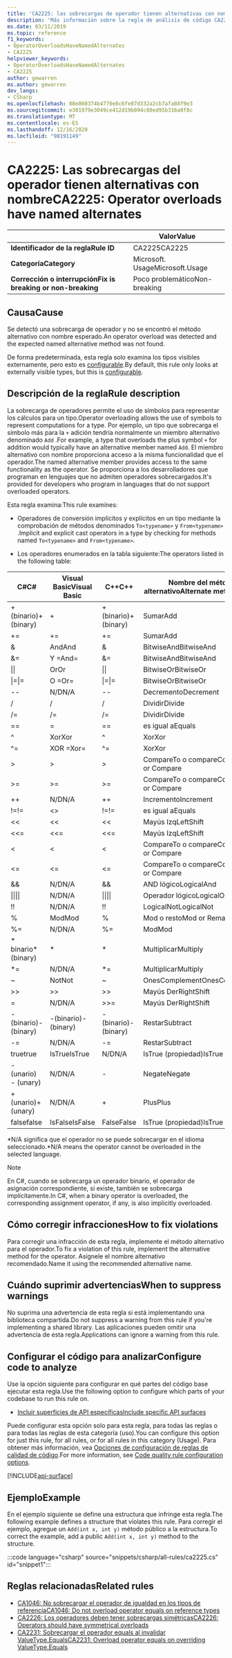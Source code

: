 ```yaml
---
title: 'CA2225: las sobrecargas de operador tienen alternativas con nombre (análisis de código)'
description: 'Más información sobre la regla de análisis de código CA2225: las sobrecargas de operador tienen alternativas con nombre'
ms.date: 03/11/2019
ms.topic: reference
f1_keywords:
- OperatorOverloadsHaveNamedAlternates
- CA2225
helpviewer_keywords:
- OperatorOverloadsHaveNamedAlternates
- CA2225
author: gewarren
ms.author: gewarren
dev_langs:
- CSharp
ms.openlocfilehash: 08e860374b4770e0c6fe07d332a2cb7afa88f9e3
ms.sourcegitcommit: e301979e3049ce412d19b094c60ed95b316a8f8c
ms.translationtype: MT
ms.contentlocale: es-ES
ms.lasthandoff: 12/16/2020
ms.locfileid: "98191149"
---
```

# <a name="ca2225-operator-overloads-have-named-alternates"></a><span data-ttu-id="648c4-103">CA2225: Las sobrecargas del operador tienen alternativas con nombre</span><span class="sxs-lookup"><span data-stu-id="648c4-103">CA2225: Operator overloads have named alternates</span></span>

| | <span data-ttu-id="648c4-104">Valor</span><span class="sxs-lookup"><span data-stu-id="648c4-104">Value</span></span> |
|-|-|
| <span data-ttu-id="648c4-105">**Identificador de la regla**</span><span class="sxs-lookup"><span data-stu-id="648c4-105">**Rule ID**</span></span> |<span data-ttu-id="648c4-106">CA2225</span><span class="sxs-lookup"><span data-stu-id="648c4-106">CA2225</span></span>|
| <span data-ttu-id="648c4-107">**Categoría**</span><span class="sxs-lookup"><span data-stu-id="648c4-107">**Category**</span></span> |<span data-ttu-id="648c4-108">Microsoft. Usage</span><span class="sxs-lookup"><span data-stu-id="648c4-108">Microsoft.Usage</span></span>|
| <span data-ttu-id="648c4-109">**Corrección o interrupción**</span><span class="sxs-lookup"><span data-stu-id="648c4-109">**Fix is breaking or non-breaking**</span></span> |<span data-ttu-id="648c4-110">Poco problemático</span><span class="sxs-lookup"><span data-stu-id="648c4-110">Non-breaking</span></span>|

## <a name="cause"></a><span data-ttu-id="648c4-111">Causa</span><span class="sxs-lookup"><span data-stu-id="648c4-111">Cause</span></span>

<span data-ttu-id="648c4-112">Se detectó una sobrecarga de operador y no se encontró el método alternativo con nombre esperado.</span><span class="sxs-lookup"><span data-stu-id="648c4-112">An operator overload was detected and the expected named alternative method was not found.</span></span>

<span data-ttu-id="648c4-113">De forma predeterminada, esta regla solo examina los tipos visibles externamente, pero esto es [configurable](#configure-code-to-analyze).</span><span class="sxs-lookup"><span data-stu-id="648c4-113">By default, this rule only looks at externally visible types, but this is [configurable](#configure-code-to-analyze).</span></span>

## <a name="rule-description"></a><span data-ttu-id="648c4-114">Descripción de la regla</span><span class="sxs-lookup"><span data-stu-id="648c4-114">Rule description</span></span>

<span data-ttu-id="648c4-115">La sobrecarga de operadores permite el uso de símbolos para representar los cálculos para un tipo.</span><span class="sxs-lookup"><span data-stu-id="648c4-115">Operator overloading allows the use of symbols to represent computations for a type.</span></span> <span data-ttu-id="648c4-116">Por ejemplo, un tipo que sobrecarga el símbolo más para la `+` adición tendría normalmente un miembro alternativo denominado `Add` .</span><span class="sxs-lookup"><span data-stu-id="648c4-116">For example, a type that overloads the plus symbol `+` for addition would typically have an alternative member named `Add`.</span></span> <span data-ttu-id="648c4-117">El miembro alternativo con nombre proporciona acceso a la misma funcionalidad que el operador.</span><span class="sxs-lookup"><span data-stu-id="648c4-117">The named alternative member provides access to the same functionality as the operator.</span></span> <span data-ttu-id="648c4-118">Se proporciona a los desarrolladores que programan en lenguajes que no admiten operadores sobrecargados.</span><span class="sxs-lookup"><span data-stu-id="648c4-118">It's provided for developers who program in languages that do not support overloaded operators.</span></span>

<span data-ttu-id="648c4-119">Esta regla examina:</span><span class="sxs-lookup"><span data-stu-id="648c4-119">This rule examines:</span></span>

- <span data-ttu-id="648c4-120">Operadores de conversión implícitos y explícitos en un tipo mediante la comprobación de métodos denominados `To<typename>` y `From<typename>` .</span><span class="sxs-lookup"><span data-stu-id="648c4-120">Implicit and explicit cast operators in a type by checking for methods named `To<typename>` and `From<typename>`.</span></span>

- <span data-ttu-id="648c4-121">Los operadores enumerados en la tabla siguiente:</span><span class="sxs-lookup"><span data-stu-id="648c4-121">The operators listed in the following table:</span></span>

|<span data-ttu-id="648c4-122">C#</span><span class="sxs-lookup"><span data-stu-id="648c4-122">C#</span></span>|<span data-ttu-id="648c4-123">Visual Basic</span><span class="sxs-lookup"><span data-stu-id="648c4-123">Visual Basic</span></span>|<span data-ttu-id="648c4-124">C++</span><span class="sxs-lookup"><span data-stu-id="648c4-124">C++</span></span>|<span data-ttu-id="648c4-125">Nombre del método alternativo</span><span class="sxs-lookup"><span data-stu-id="648c4-125">Alternate method name</span></span>|
|-|-|-|-|
|<span data-ttu-id="648c4-126">+ (binario)</span><span class="sxs-lookup"><span data-stu-id="648c4-126">+ (binary)</span></span>|+|<span data-ttu-id="648c4-127">+ (binario)</span><span class="sxs-lookup"><span data-stu-id="648c4-127">+ (binary)</span></span>|<span data-ttu-id="648c4-128">Sumar</span><span class="sxs-lookup"><span data-stu-id="648c4-128">Add</span></span>|
|+=|+=|+=|<span data-ttu-id="648c4-129">Sumar</span><span class="sxs-lookup"><span data-stu-id="648c4-129">Add</span></span>|
|&|<span data-ttu-id="648c4-130">And</span><span class="sxs-lookup"><span data-stu-id="648c4-130">And</span></span>|&|<span data-ttu-id="648c4-131">BitwiseAnd</span><span class="sxs-lookup"><span data-stu-id="648c4-131">BitwiseAnd</span></span>|
|&=|<span data-ttu-id="648c4-132">Y =</span><span class="sxs-lookup"><span data-stu-id="648c4-132">And=</span></span>|&=|<span data-ttu-id="648c4-133">BitwiseAnd</span><span class="sxs-lookup"><span data-stu-id="648c4-133">BitwiseAnd</span></span>|
|<span data-ttu-id="648c4-134">&#124;</span><span class="sxs-lookup"><span data-stu-id="648c4-134">&#124;</span></span>|<span data-ttu-id="648c4-135">Or</span><span class="sxs-lookup"><span data-stu-id="648c4-135">Or</span></span>|<span data-ttu-id="648c4-136">&#124;</span><span class="sxs-lookup"><span data-stu-id="648c4-136">&#124;</span></span>|<span data-ttu-id="648c4-137">BitwiseOr</span><span class="sxs-lookup"><span data-stu-id="648c4-137">BitwiseOr</span></span>|
|<span data-ttu-id="648c4-138">&#124;=</span><span class="sxs-lookup"><span data-stu-id="648c4-138">&#124;=</span></span>|<span data-ttu-id="648c4-139">O =</span><span class="sxs-lookup"><span data-stu-id="648c4-139">Or=</span></span>|<span data-ttu-id="648c4-140">&#124;=</span><span class="sxs-lookup"><span data-stu-id="648c4-140">&#124;=</span></span>|<span data-ttu-id="648c4-141">BitwiseOr</span><span class="sxs-lookup"><span data-stu-id="648c4-141">BitwiseOr</span></span>|
|--|<span data-ttu-id="648c4-142">N/D</span><span class="sxs-lookup"><span data-stu-id="648c4-142">N/A</span></span>|--|<span data-ttu-id="648c4-143">Decremento</span><span class="sxs-lookup"><span data-stu-id="648c4-143">Decrement</span></span>|
|/|/|/|<span data-ttu-id="648c4-144">Dividir</span><span class="sxs-lookup"><span data-stu-id="648c4-144">Divide</span></span>|
|/=|/=|/=|<span data-ttu-id="648c4-145">Dividir</span><span class="sxs-lookup"><span data-stu-id="648c4-145">Divide</span></span>|
|==|=|==|<span data-ttu-id="648c4-146">es igual a</span><span class="sxs-lookup"><span data-stu-id="648c4-146">Equals</span></span>|
|^|<span data-ttu-id="648c4-147">Xor</span><span class="sxs-lookup"><span data-stu-id="648c4-147">Xor</span></span>|^|<span data-ttu-id="648c4-148">Xor</span><span class="sxs-lookup"><span data-stu-id="648c4-148">Xor</span></span>|
|^=|<span data-ttu-id="648c4-149">XOR =</span><span class="sxs-lookup"><span data-stu-id="648c4-149">Xor=</span></span>|^=|<span data-ttu-id="648c4-150">Xor</span><span class="sxs-lookup"><span data-stu-id="648c4-150">Xor</span></span>|
|>|>|>|<span data-ttu-id="648c4-151">CompareTo o compare</span><span class="sxs-lookup"><span data-stu-id="648c4-151">CompareTo or Compare</span></span>|
|>=|>=|>=|<span data-ttu-id="648c4-152">CompareTo o compare</span><span class="sxs-lookup"><span data-stu-id="648c4-152">CompareTo or Compare</span></span>|
|++|<span data-ttu-id="648c4-153">N/D</span><span class="sxs-lookup"><span data-stu-id="648c4-153">N/A</span></span>|++|<span data-ttu-id="648c4-154">Incremento</span><span class="sxs-lookup"><span data-stu-id="648c4-154">Increment</span></span>|
|<span data-ttu-id="648c4-155">!=</span><span class="sxs-lookup"><span data-stu-id="648c4-155">!=</span></span>|<>|<span data-ttu-id="648c4-156">!=</span><span class="sxs-lookup"><span data-stu-id="648c4-156">!=</span></span>|<span data-ttu-id="648c4-157">es igual a</span><span class="sxs-lookup"><span data-stu-id="648c4-157">Equals</span></span>|
|<<|<<|<<|<span data-ttu-id="648c4-158">Mayús Izq</span><span class="sxs-lookup"><span data-stu-id="648c4-158">LeftShift</span></span>|
|<<=|<<=|<<=|<span data-ttu-id="648c4-159">Mayús Izq</span><span class="sxs-lookup"><span data-stu-id="648c4-159">LeftShift</span></span>|
|<|<|<|<span data-ttu-id="648c4-160">CompareTo o compare</span><span class="sxs-lookup"><span data-stu-id="648c4-160">CompareTo or Compare</span></span>|
|<=|<=|\<=|<span data-ttu-id="648c4-161">CompareTo o compare</span><span class="sxs-lookup"><span data-stu-id="648c4-161">CompareTo or Compare</span></span>|
|&&|<span data-ttu-id="648c4-162">N/D</span><span class="sxs-lookup"><span data-stu-id="648c4-162">N/A</span></span>|&&|<span data-ttu-id="648c4-163">AND lógico</span><span class="sxs-lookup"><span data-stu-id="648c4-163">LogicalAnd</span></span>|
|<span data-ttu-id="648c4-164">&#124;&#124;</span><span class="sxs-lookup"><span data-stu-id="648c4-164">&#124;&#124;</span></span>|<span data-ttu-id="648c4-165">N/D</span><span class="sxs-lookup"><span data-stu-id="648c4-165">N/A</span></span>|<span data-ttu-id="648c4-166">&#124;&#124;</span><span class="sxs-lookup"><span data-stu-id="648c4-166">&#124;&#124;</span></span>|<span data-ttu-id="648c4-167">Operador lógico</span><span class="sxs-lookup"><span data-stu-id="648c4-167">LogicalOr</span></span>|
|<span data-ttu-id="648c4-168">!</span><span class="sxs-lookup"><span data-stu-id="648c4-168">!</span></span>|<span data-ttu-id="648c4-169">N/D</span><span class="sxs-lookup"><span data-stu-id="648c4-169">N/A</span></span>|<span data-ttu-id="648c4-170">!</span><span class="sxs-lookup"><span data-stu-id="648c4-170">!</span></span>|<span data-ttu-id="648c4-171">LogicalNot</span><span class="sxs-lookup"><span data-stu-id="648c4-171">LogicalNot</span></span>|
|%|<span data-ttu-id="648c4-172">Mod</span><span class="sxs-lookup"><span data-stu-id="648c4-172">Mod</span></span>|%|<span data-ttu-id="648c4-173">Mod o resto</span><span class="sxs-lookup"><span data-stu-id="648c4-173">Mod or Remainder</span></span>|
|%=|<span data-ttu-id="648c4-174">N/D</span><span class="sxs-lookup"><span data-stu-id="648c4-174">N/A</span></span>|%=|<span data-ttu-id="648c4-175">Mod</span><span class="sxs-lookup"><span data-stu-id="648c4-175">Mod</span></span>|
|<span data-ttu-id="648c4-176">\* binario</span><span class="sxs-lookup"><span data-stu-id="648c4-176">\* (binary)</span></span>|\*|\*|<span data-ttu-id="648c4-177">Multiplicar</span><span class="sxs-lookup"><span data-stu-id="648c4-177">Multiply</span></span>|
|\*=|<span data-ttu-id="648c4-178">N/D</span><span class="sxs-lookup"><span data-stu-id="648c4-178">N/A</span></span>|\*=|<span data-ttu-id="648c4-179">Multiplicar</span><span class="sxs-lookup"><span data-stu-id="648c4-179">Multiply</span></span>|
|~|<span data-ttu-id="648c4-180">Not</span><span class="sxs-lookup"><span data-stu-id="648c4-180">Not</span></span>|~|<span data-ttu-id="648c4-181">OnesComplement</span><span class="sxs-lookup"><span data-stu-id="648c4-181">OnesComplement</span></span>|
|>>|>>|>>|<span data-ttu-id="648c4-182">Mayús Der</span><span class="sxs-lookup"><span data-stu-id="648c4-182">RightShift</span></span>|
=|<span data-ttu-id="648c4-183">N/D</span><span class="sxs-lookup"><span data-stu-id="648c4-183">N/A</span></span>|>>=|<span data-ttu-id="648c4-184">Mayús Der</span><span class="sxs-lookup"><span data-stu-id="648c4-184">RightShift</span></span>|
|<span data-ttu-id="648c4-185">-(binario)</span><span class="sxs-lookup"><span data-stu-id="648c4-185">- (binary)</span></span>|<span data-ttu-id="648c4-186">-(binario)</span><span class="sxs-lookup"><span data-stu-id="648c4-186">- (binary)</span></span>|<span data-ttu-id="648c4-187">-(binario)</span><span class="sxs-lookup"><span data-stu-id="648c4-187">- (binary)</span></span>|<span data-ttu-id="648c4-188">Restar</span><span class="sxs-lookup"><span data-stu-id="648c4-188">Subtract</span></span>|
|-=|<span data-ttu-id="648c4-189">N/D</span><span class="sxs-lookup"><span data-stu-id="648c4-189">N/A</span></span>|-=|<span data-ttu-id="648c4-190">Restar</span><span class="sxs-lookup"><span data-stu-id="648c4-190">Subtract</span></span>|
|<span data-ttu-id="648c4-191">true</span><span class="sxs-lookup"><span data-stu-id="648c4-191">true</span></span>|<span data-ttu-id="648c4-192">IsTrue</span><span class="sxs-lookup"><span data-stu-id="648c4-192">IsTrue</span></span>|<span data-ttu-id="648c4-193">N/D</span><span class="sxs-lookup"><span data-stu-id="648c4-193">N/A</span></span>|<span data-ttu-id="648c4-194">IsTrue (propiedad)</span><span class="sxs-lookup"><span data-stu-id="648c4-194">IsTrue (Property)</span></span>|
|<span data-ttu-id="648c4-195"> - (unario)   </span><span class="sxs-lookup"><span data-stu-id="648c4-195">- (unary)</span></span>|<span data-ttu-id="648c4-196">N/D</span><span class="sxs-lookup"><span data-stu-id="648c4-196">N/A</span></span>|-|<span data-ttu-id="648c4-197">Negate</span><span class="sxs-lookup"><span data-stu-id="648c4-197">Negate</span></span>|
|<span data-ttu-id="648c4-198">+ (unario)</span><span class="sxs-lookup"><span data-stu-id="648c4-198">+ (unary)</span></span>|<span data-ttu-id="648c4-199">N/D</span><span class="sxs-lookup"><span data-stu-id="648c4-199">N/A</span></span>|+|<span data-ttu-id="648c4-200">Plus</span><span class="sxs-lookup"><span data-stu-id="648c4-200">Plus</span></span>|
|<span data-ttu-id="648c4-201">false</span><span class="sxs-lookup"><span data-stu-id="648c4-201">false</span></span>|<span data-ttu-id="648c4-202">IsFalse</span><span class="sxs-lookup"><span data-stu-id="648c4-202">IsFalse</span></span>|<span data-ttu-id="648c4-203">False</span><span class="sxs-lookup"><span data-stu-id="648c4-203">False</span></span>|<span data-ttu-id="648c4-204">IsTrue (propiedad)</span><span class="sxs-lookup"><span data-stu-id="648c4-204">IsTrue (Property)</span></span>|

<span data-ttu-id="648c4-205">\*N/A significa que el operador no se puede sobrecargar en el idioma seleccionado.</span><span class="sxs-lookup"><span data-stu-id="648c4-205">\*N/A means the operator cannot be overloaded in the selected language.</span></span>

> [!NOTE]
> <span data-ttu-id="648c4-206">En C#, cuando se sobrecarga un operador binario, el operador de asignación correspondiente, si existe, también se sobrecarga implícitamente.</span><span class="sxs-lookup"><span data-stu-id="648c4-206">In C#, when a binary operator is overloaded, the corresponding assignment operator, if any, is also implicitly overloaded.</span></span>

## <a name="how-to-fix-violations"></a><span data-ttu-id="648c4-207">Cómo corregir infracciones</span><span class="sxs-lookup"><span data-stu-id="648c4-207">How to fix violations</span></span>

<span data-ttu-id="648c4-208">Para corregir una infracción de esta regla, implemente el método alternativo para el operador.</span><span class="sxs-lookup"><span data-stu-id="648c4-208">To fix a violation of this rule, implement the alternative method for the operator.</span></span> <span data-ttu-id="648c4-209">Asígnele el nombre alternativo recomendado.</span><span class="sxs-lookup"><span data-stu-id="648c4-209">Name it using the recommended alternative name.</span></span>

## <a name="when-to-suppress-warnings"></a><span data-ttu-id="648c4-210">Cuándo suprimir advertencias</span><span class="sxs-lookup"><span data-stu-id="648c4-210">When to suppress warnings</span></span>

<span data-ttu-id="648c4-211">No suprima una advertencia de esta regla si está implementando una biblioteca compartida.</span><span class="sxs-lookup"><span data-stu-id="648c4-211">Do not suppress a warning from this rule if you're implementing a shared library.</span></span> <span data-ttu-id="648c4-212">Las aplicaciones pueden omitir una advertencia de esta regla.</span><span class="sxs-lookup"><span data-stu-id="648c4-212">Applications can ignore a warning from this rule.</span></span>

## <a name="configure-code-to-analyze"></a><span data-ttu-id="648c4-213">Configurar el código para analizar</span><span class="sxs-lookup"><span data-stu-id="648c4-213">Configure code to analyze</span></span>

<span data-ttu-id="648c4-214">Use la opción siguiente para configurar en qué partes del código base ejecutar esta regla.</span><span class="sxs-lookup"><span data-stu-id="648c4-214">Use the following option to configure which parts of your codebase to run this rule on.</span></span>

- [<span data-ttu-id="648c4-215">Incluir superficies de API específicas</span><span class="sxs-lookup"><span data-stu-id="648c4-215">Include specific API surfaces</span></span>](#include-specific-api-surfaces)

<span data-ttu-id="648c4-216">Puede configurar esta opción solo para esta regla, para todas las reglas o para todas las reglas de esta categoría (uso).</span><span class="sxs-lookup"><span data-stu-id="648c4-216">You can configure this option for just this rule, for all rules, or for all rules in this category (Usage).</span></span> <span data-ttu-id="648c4-217">Para obtener más información, vea [Opciones de configuración de reglas de calidad de código](../code-quality-rule-options.md).</span><span class="sxs-lookup"><span data-stu-id="648c4-217">For more information, see [Code quality rule configuration options](../code-quality-rule-options.md).</span></span>

[!INCLUDE[api-surface](~/includes/code-analysis/api-surface.md)]

## <a name="example"></a><span data-ttu-id="648c4-218">Ejemplo</span><span class="sxs-lookup"><span data-stu-id="648c4-218">Example</span></span>

<span data-ttu-id="648c4-219">En el ejemplo siguiente se define una estructura que infringe esta regla.</span><span class="sxs-lookup"><span data-stu-id="648c4-219">The following example defines a structure that violates this rule.</span></span> <span data-ttu-id="648c4-220">Para corregir el ejemplo, agregue un `Add(int x, int y)` método público a la estructura.</span><span class="sxs-lookup"><span data-stu-id="648c4-220">To correct the example, add a public `Add(int x, int y)` method to the structure.</span></span>

:::code language="csharp" source="snippets/csharp/all-rules/ca2225.cs" id="snippet1":::

## <a name="related-rules"></a><span data-ttu-id="648c4-221">Reglas relacionadas</span><span class="sxs-lookup"><span data-stu-id="648c4-221">Related rules</span></span>

- [<span data-ttu-id="648c4-222">CA1046: No sobrecargar el operador de igualdad en los tipos de referencia</span><span class="sxs-lookup"><span data-stu-id="648c4-222">CA1046: Do not overload operator equals on reference types</span></span>](ca1046.md)
- [<span data-ttu-id="648c4-223">CA2226: Los operadores deben tener sobrecargas simétricas</span><span class="sxs-lookup"><span data-stu-id="648c4-223">CA2226: Operators should have symmetrical overloads</span></span>](ca2226.md)
- [<span data-ttu-id="648c4-224">CA2231: Sobrecargar el operador equals al invalidar ValueType.Equals</span><span class="sxs-lookup"><span data-stu-id="648c4-224">CA2231: Overload operator equals on overriding ValueType.Equals</span></span>](ca2231.md)
